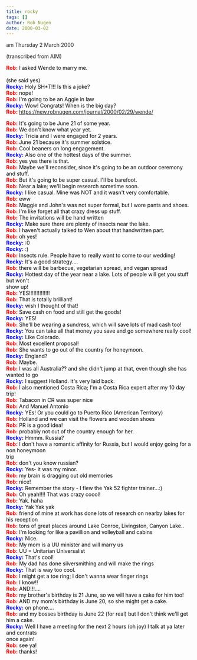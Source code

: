 ```yaml
---
title: rocky
tags: []
author: Rob Nugen
date: 2000-03-02
---
```


<title></title>
<p class=date>am Thursday 2 March 2000</p>
<p class=note>(transcribed from AIM)</p>

<B><FONT COLOR="#ff0000">Rob:</B></Font><FONT COLOR="#000000"> I asked Wende to marry me.<BR>
<BR>
(she said yes)</FONT><BR>
<B><FONT COLOR="#0000ff">Rocky:</font></b><FONT COLOR="#000000"> Holy 
SH*T!!!  Is this a joke?</FONT><BR>
<B><FONT COLOR="#ff0000">Rob:</font></b><FONT COLOR="#000000"> 
nope!</FONT><BR>
<B><FONT COLOR="#ff0000">Rob:</font></b><FONT COLOR="#000000"> I'm 
going to be an Aggie in law</FONT><BR>
<B><FONT COLOR="#0000ff">Rocky:</font></b><FONT COLOR="#000000"> Wow! 
 Congrats!  When is the big day?</FONT><BR>
<B><FONT COLOR="#ff0000">Rob:</font></b><FONT COLOR="#000000"> <A 
HREF="https://new.robnugen.com/journal/2000/02/29/wende/">https://new.robnugen.com/journal/2000/02/29/wende/</FONT></A><BR>

<B><FONT COLOR="#ff0000">Rob:</font></b><FONT COLOR="#000000"> It's 
going to be June 21 of some year.</FONT><BR>
<B><FONT COLOR="#ff0000">Rob:</font></b><FONT COLOR="#000000"> We 
don't know what year yet.</FONT><BR>
<B><FONT COLOR="#0000ff">Rocky:</font></b><FONT COLOR="#000000"> 
Tricia and I were engaged for 2 years.</FONT><BR>
<B><FONT COLOR="#ff0000">Rob:</font></b><FONT COLOR="#000000"> June 
21 because it's summer solstice.</FONT><BR>
<B><FONT COLOR="#ff0000">Rob:</font></b><FONT COLOR="#000000"> Cool 
beaners on long engagement.</FONT><BR>
<B><FONT COLOR="#0000ff">Rocky:</font></b><FONT COLOR="#000000"> Also 
one of the hottest days of the summer.</FONT><BR>
<B><FONT COLOR="#ff0000">Rob:</font></b><FONT COLOR="#000000"> yes 
yes there is that.</FONT><BR>
<B><FONT COLOR="#ff0000">Rob:</font></b><FONT COLOR="#000000"> Maybe 
we'll reconsider, since it's going to be an outdoor ceremony and 
stuff.</FONT><BR>
<B><FONT COLOR="#ff0000">Rob:</font></b><FONT COLOR="#000000"> But 
it's going to be super casual.  I'll be barefoot.</FONT><BR>
<B><FONT COLOR="#ff0000">Rob:</font></b><FONT COLOR="#000000"> Near 
a lake; we'll begin research sometime soon.</FONT><BR>
<B><FONT COLOR="#0000ff">Rocky:</font></b><FONT COLOR="#000000"> I 
like casual.  Mine was NOT and it wasn't very comfortable.</FONT><BR>
<B><FONT COLOR="#ff0000">Rob:</font></b><FONT COLOR="#000000"> 
eww</FONT><BR>
<B><FONT COLOR="#ff0000">Rob:</font></b><FONT COLOR="#000000"> 
Maggie and John's was not super formal, but I wore pants and 
shoes.</FONT><BR>
<B><FONT COLOR="#ff0000">Rob:</font></b><FONT COLOR="#000000"> I'm 
like forget all that crazy dress up stuff.</FONT><BR>
<B><FONT COLOR="#ff0000">Rob:</font></b><FONT COLOR="#000000"> The 
invitations will be hand written </FONT><BR>
<B><FONT COLOR="#0000ff">Rocky:</font></b><FONT COLOR="#000000"> Make 
sure there are plenty of insects near the lake.</FONT><BR>
<B><FONT COLOR="#ff0000">Rob:</font></b><FONT COLOR="#000000"> I 
haven't actually talked to Wen about that handwritten part.</FONT><BR>
<B><FONT COLOR="#ff0000">Rob:</font></b><FONT COLOR="#000000"> oh 
yes!</FONT><BR>
<B><FONT COLOR="#0000ff">Rocky:</font></b><FONT COLOR="#000000"> 
:0</FONT><BR>
<B><FONT COLOR="#0000ff">Rocky:</font></b><FONT COLOR="#000000"> 
:)</FONT><BR>
<B><FONT COLOR="#ff0000">Rob:</font></b><FONT COLOR="#000000"> 
Insects rule.  People have to really want to come to our wedding!</FONT><BR>
<B><FONT COLOR="#0000ff">Rocky:</font></b><FONT COLOR="#000000"> It's 
a good strategy....</FONT><BR>
<B><FONT COLOR="#ff0000">Rob:</font></b><FONT COLOR="#000000"> there 
will be barbecue, vegetarian spread, and vegan spread</FONT><BR>
<B><FONT COLOR="#0000ff">Rocky:</font></b><FONT COLOR="#000000"> 
Hottest day of the year near a lake.  Lots of people will get you stuff 
but won't <BR>
show up!</FONT><BR>
<B><FONT COLOR="#ff0000">Rob:</font></b><FONT COLOR="#000000"> 
YES!!!!!!!!!!!!!!</FONT><BR>
<B><FONT COLOR="#ff0000">Rob:</font></b><FONT COLOR="#000000"> That 
is totally brilliant!</FONT><BR>
<B><FONT COLOR="#0000ff">Rocky:</font></b><FONT COLOR="#000000"> wish 
I thought of that!</FONT><BR>
<B><FONT COLOR="#ff0000">Rob:</font></b><FONT COLOR="#000000"> Save 
cash on food and still get the goods!</FONT><BR>
<B><FONT COLOR="#0000ff">Rocky:</font></b><FONT COLOR="#000000"> 
YES!</FONT><BR>
<B><FONT COLOR="#ff0000">Rob:</font></b><FONT COLOR="#000000"> 
She'll be wearing a sundress, which will save lots of mad cash 
too!</FONT><BR>
<B><FONT COLOR="#0000ff">Rocky:</font></b><FONT COLOR="#000000"> You 
can take all that money you save and go somewhere really cool!</FONT><BR>
<B><FONT COLOR="#0000ff">Rocky:</font></b><FONT COLOR="#000000"> Like 
Colorado.</FONT><BR>
<B><FONT COLOR="#ff0000">Rob:</font></b><FONT COLOR="#000000"> Most 
excellent proposal!</FONT><BR>
<B><FONT COLOR="#ff0000">Rob:</font></b><FONT COLOR="#000000"> She 
wants to go out of the country for honeymoon.</FONT><BR>
<B><FONT COLOR="#0000ff">Rocky:</font></b><FONT COLOR="#000000"> 
England?</FONT><BR>
<B><FONT COLOR="#ff0000">Rob:</font></b><FONT COLOR="#000000"> 
Maybe.</FONT><BR>
<B><FONT COLOR="#ff0000">Rob:</font></b><FONT COLOR="#000000"> I was 
all Australia??  and she didn't jump at that, even though she has wanted to 
go</FONT><BR>
<B><FONT COLOR="#0000ff">Rocky:</font></b><FONT COLOR="#000000"> I 
suggest Holland.  It's very laid back.</FONT><BR>
<B><FONT COLOR="#ff0000">Rob:</font></b><FONT COLOR="#000000"> I 
also mentioned Costa Rica; I'm a Costa Rica expert after my 10 day trip! 
 </FONT><BR>
<B><FONT COLOR="#ff0000">Rob:</font></b><FONT COLOR="#000000"> 
Tabacon in CR was super nice</FONT><BR>
<B><FONT COLOR="#ff0000">Rob:</font></b><FONT COLOR="#000000"> And 
Manuel Antonio</FONT><BR>
<B><FONT COLOR="#0000ff">Rocky:</font></b><FONT COLOR="#000000"> YEs! 
 Or you could go to Puerto Rico (American Territory)</FONT><BR>
<B><FONT COLOR="#ff0000">Rob:</font></b><FONT COLOR="#000000"> 
Holland and we can visit the flowers and wooden shoes</FONT><BR>
<B><FONT COLOR="#ff0000">Rob:</font></b><FONT COLOR="#000000"> PR is 
a good idea!</FONT><BR>
<B><FONT COLOR="#ff0000">Rob:</font></b><FONT COLOR="#000000"> 
probably not out of the country enough for her.</FONT><BR>
<B><FONT COLOR="#0000ff">Rocky:</font></b><FONT COLOR="#000000"> Hmmm. 
 Russia?</FONT><BR>
<B><FONT COLOR="#ff0000">Rob:</font></b><FONT COLOR="#000000"> I 
don't have a romantic affinity for Russia, but I would enjoy going for a 
non honeymoon <BR>
trip</FONT><BR>
<B><FONT COLOR="#ff0000">Rob:</font></b><FONT COLOR="#000000"> don't 
you know russian?</FONT><BR>
<B><FONT COLOR="#0000ff">Rocky:</font></b><FONT COLOR="#000000"> Yes- 
it was my minor.</FONT><BR>
<B><FONT COLOR="#ff0000">Rob:</font></b><FONT COLOR="#000000"> my 
brain is dragging out old memories</FONT><BR>
<B><FONT COLOR="#ff0000">Rob:</font></b><FONT COLOR="#000000"> 
nice!</FONT><BR>
<B><FONT COLOR="#0000ff">Rocky:</font></b><FONT COLOR="#000000"> 
Remember the story - I flew the Yak 52 fighter trainer...:)</FONT><BR>
<B><FONT COLOR="#ff0000">Rob:</font></b><FONT COLOR="#000000">  Oh 
yeah!!!!  That was crazy coool!</FONT><BR>
<B><FONT COLOR="#ff0000">Rob:</font></b><FONT COLOR="#000000"> Yak. 
 haha</FONT><BR>
<B><FONT COLOR="#0000ff">Rocky:</font></b><FONT COLOR="#000000"> Yak 
Yak yak</FONT><BR>
<B><FONT COLOR="#ff0000">Rob:</font></b><FONT COLOR="#000000"> 
friend of mine at work has done lots of research on nearby lakes for his 
reception</FONT><BR>
<B><FONT COLOR="#ff0000">Rob:</font></b><FONT COLOR="#000000"> tons 
of great places around Lake Conroe, Livingston, Canyon Lake..</FONT><BR>
<B><FONT COLOR="#ff0000">Rob:</font></b><FONT COLOR="#000000"> I'm 
looking for like a pavillion and volleyball and cabins</FONT><BR>
<B><FONT COLOR="#0000ff">Rocky:</font></b><FONT COLOR="#000000"> 
Nice.</FONT><BR>
<B><FONT COLOR="#ff0000">Rob:</font></b><FONT COLOR="#000000"> My 
mom is a UU minister and will marry us</FONT><BR>
<B><FONT COLOR="#ff0000">Rob:</font></b><FONT COLOR="#000000"> UU = 
Unitarian Universalist</FONT><BR>
<B><FONT COLOR="#0000ff">Rocky:</font></b><FONT COLOR="#000000"> 
That's cool!</FONT><BR>
<B><FONT COLOR="#ff0000">Rob:</font></b><FONT COLOR="#000000"> My 
dad has done silversmithing and will make the rings</FONT><BR>
<B><FONT COLOR="#0000ff">Rocky:</font></b><FONT COLOR="#000000"> That 
is way too cool.</FONT><BR>
<B><FONT COLOR="#ff0000">Rob:</font></b><FONT COLOR="#000000"> I 
might get a toe ring; I don't wanna wear finger rings</FONT><BR>
<B><FONT COLOR="#ff0000">Rob:</font></b><FONT COLOR="#000000"> I 
know!!</FONT><BR>
<B><FONT COLOR="#ff0000">Rob:</font></b><FONT COLOR="#000000"> 
AND!!!....</FONT><BR>
<B><FONT COLOR="#ff0000">Rob:</font></b><FONT COLOR="#000000"> my 
brother's birthday is 21 June, so we will have a cake for him 
too!</FONT><BR>
<B><FONT COLOR="#ff0000">Rob:</font></b><FONT COLOR="#000000"> AND 
my mom's birthday is June 20, so she might get a cake.</FONT><BR>
<B><FONT COLOR="#0000ff">Rocky:</font></b><FONT COLOR="#000000"> on 
phone....</FONT><BR>
<B><FONT COLOR="#ff0000">Rob:</font></b><FONT COLOR="#000000"> and 
my bosses birthday is June 22 (for real) but I don't think we'll get him a 
cake. </FONT><BR>
<B><FONT COLOR="#0000ff">Rocky:</font></b><FONT COLOR="#000000"> Well 
I have a meeting for the next 2 hours (oh joy) I talk at ya later and 
contrats <BR>
once again!</FONT><BR>
<B><FONT COLOR="#ff0000">Rob:</font></b><FONT COLOR="#000000"> see 
ya!</FONT><BR>
<B><FONT COLOR="#ff0000">Rob:</font></b><FONT COLOR="#000000"> 
thanks!</FONT>

